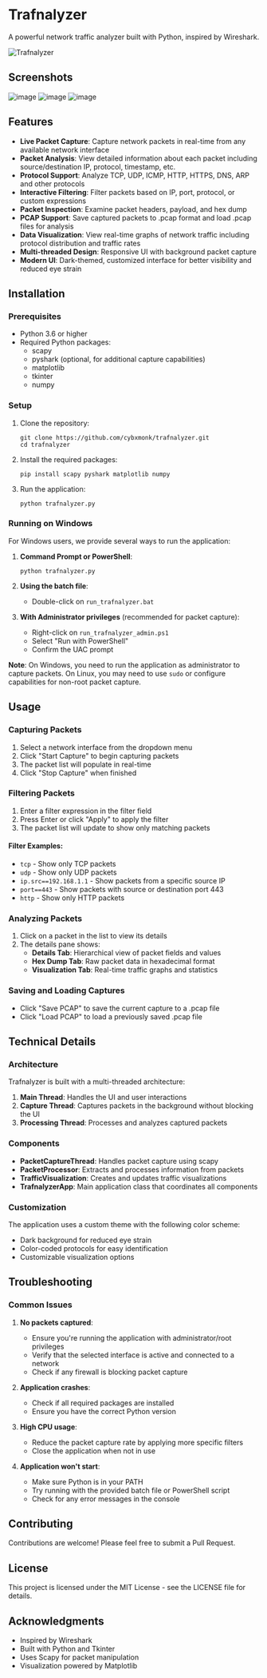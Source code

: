 # Trafnalyzer

A powerful network traffic analyzer built with Python, inspired by Wireshark.

![Trafnalyzer](https://github.com/yourusername/trafnalyzer/raw/main/screenshots/trafnalyzer_main.png)
## Screenshots
![image](https://github.com/user-attachments/assets/32ea2711-8b52-4131-b520-98034b7c4a39)
![image](https://github.com/user-attachments/assets/94a488d9-4d92-48a8-88e7-76182f369a84)
![image](https://github.com/user-attachments/assets/88a44c06-5e53-48b9-8fc9-fc834ceb17b2)


## Features

- **Live Packet Capture**: Capture network packets in real-time from any available network interface
- **Packet Analysis**: View detailed information about each packet including source/destination IP, protocol, timestamp, etc.
- **Protocol Support**: Analyze TCP, UDP, ICMP, HTTP, HTTPS, DNS, ARP and other protocols
- **Interactive Filtering**: Filter packets based on IP, port, protocol, or custom expressions
- **Packet Inspection**: Examine packet headers, payload, and hex dump
- **PCAP Support**: Save captured packets to .pcap format and load .pcap files for analysis
- **Data Visualization**: View real-time graphs of network traffic including protocol distribution and traffic rates
- **Multi-threaded Design**: Responsive UI with background packet capture
- **Modern UI**: Dark-themed, customized interface for better visibility and reduced eye strain

## Installation

### Prerequisites

- Python 3.6 or higher
- Required Python packages:
  - scapy
  - pyshark (optional, for additional capture capabilities)
  - matplotlib
  - tkinter
  - numpy

### Setup

1. Clone the repository:
   ```
   git clone https://github.com/cybxmonk/trafnalyzer.git
   cd trafnalyzer
   ```

2. Install the required packages:
   ```
   pip install scapy pyshark matplotlib numpy
   ```

3. Run the application:
   ```
   python trafnalyzer.py
   ```

### Running on Windows

For Windows users, we provide several ways to run the application:

1. **Command Prompt or PowerShell**:
   ```
   python trafnalyzer.py
   ```

2. **Using the batch file**:
   - Double-click on `run_trafnalyzer.bat`

3. **With Administrator privileges** (recommended for packet capture):
   - Right-click on `run_trafnalyzer_admin.ps1`
   - Select "Run with PowerShell"
   - Confirm the UAC prompt

**Note**: On Windows, you need to run the application as administrator to capture packets. On Linux, you may need to use `sudo` or configure capabilities for non-root packet capture.

## Usage

### Capturing Packets

1. Select a network interface from the dropdown menu
2. Click "Start Capture" to begin capturing packets
3. The packet list will populate in real-time
4. Click "Stop Capture" when finished

### Filtering Packets

1. Enter a filter expression in the filter field
2. Press Enter or click "Apply" to apply the filter
3. The packet list will update to show only matching packets

#### Filter Examples:

- `tcp` - Show only TCP packets
- `udp` - Show only UDP packets
- `ip.src==192.168.1.1` - Show packets from a specific source IP
- `port==443` - Show packets with source or destination port 443
- `http` - Show only HTTP packets

### Analyzing Packets

1. Click on a packet in the list to view its details
2. The details pane shows:
   - **Details Tab**: Hierarchical view of packet fields and values
   - **Hex Dump Tab**: Raw packet data in hexadecimal format
   - **Visualization Tab**: Real-time traffic graphs and statistics

### Saving and Loading Captures

- Click "Save PCAP" to save the current capture to a .pcap file
- Click "Load PCAP" to load a previously saved .pcap file

## Technical Details

### Architecture

Trafnalyzer is built with a multi-threaded architecture:

1. **Main Thread**: Handles the UI and user interactions
2. **Capture Thread**: Captures packets in the background without blocking the UI
3. **Processing Thread**: Processes and analyzes captured packets

### Components

- **PacketCaptureThread**: Handles packet capture using scapy
- **PacketProcessor**: Extracts and processes information from packets
- **TrafficVisualization**: Creates and updates traffic visualizations
- **TrafnalyzerApp**: Main application class that coordinates all components

### Customization

The application uses a custom theme with the following color scheme:

- Dark background for reduced eye strain
- Color-coded protocols for easy identification
- Customizable visualization options

## Troubleshooting

### Common Issues

1. **No packets captured**:
   - Ensure you're running the application with administrator/root privileges
   - Verify that the selected interface is active and connected to a network
   - Check if any firewall is blocking packet capture

2. **Application crashes**:
   - Check if all required packages are installed
   - Ensure you have the correct Python version

3. **High CPU usage**:
   - Reduce the packet capture rate by applying more specific filters
   - Close the application when not in use

4. **Application won't start**:
   - Make sure Python is in your PATH
   - Try running with the provided batch file or PowerShell script
   - Check for any error messages in the console

## Contributing

Contributions are welcome! Please feel free to submit a Pull Request.

## License

This project is licensed under the MIT License - see the LICENSE file for details.

## Acknowledgments

- Inspired by Wireshark
- Built with Python and Tkinter
- Uses Scapy for packet manipulation
- Visualization powered by Matplotlib 
